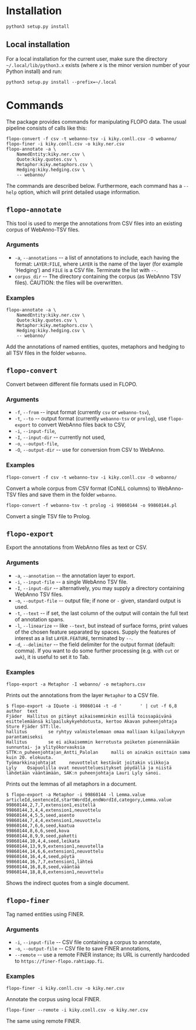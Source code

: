 # Installation

```
python3 setup.py install
```

## Local installation

For a local installation for the current user, make sure the directory
`~/.local/lib/python3.x` exists (where *x* is the minor version number of your
Python install) and run:

```
python3 setup.py install --prefix=~/.local
```

# Commands

The package provides commands for manipulating FLOPO data. The usual pipeline
consists of calls like this:
```
flopo-convert -f csv -t webanno-tsv -i kiky.conll.csv -O webanno/
flopo-finer -i kiky.conll.csv -o kiky.ner.csv
flopo-annotate -a \
	NamedEntity:kiky.ner.csv \
	Quote:kiky.quotes.csv \
	Metaphor:kiky.metaphors.csv \
	Hedging:kiky.hedging.csv \
	-- webanno/
```

The commands are described below. Furthermore, each command has a `--help`
option, which will print detailed usage information.

## `flopo-annotate`

This tool is used to merge the annotations from CSV files into an existing
corpus of WebAnno-TSV files.

### Arguments

- `-a`, `--annotations` -- a list of annotations to include, each having the
  format: `LAYER:FILE`, where `LAYER` is the name of the layer (for example
  'Hedging') and `FILE` is a CSV file. Terminate the list with `--`.
- `corpus_dir` -- The directory containing the corpus (as WebAnno TSV files).
  CAUTION: the files will be overwritten.

### Examples

```
flopo-annotate -a \
	NamedEntity:kiky.ner.csv \
	Quote:kiky.quotes.csv \
	Metaphor:kiky.metaphors.csv \
	Hedging:kiky.hedging.csv \
	-- webanno/
```

Add the annotations of named entities, quotes, metaphors and hedging to all TSV
files in the folder `webanno`.

## `flopo-convert`

Convert between different file formats used in FLOPO.

### Arguments

- `-f`, `--from` -- input format (currently `csv` or `webanno-tsv`),
- `-t`, `--to` -- output format (currently `webanno-tsv` or `prolog`), use
  `flopo-export` to convert WebAnno files back to CSV,
- `-i`, `--input-file`,
- `-I`, `--input-dir` -- currently not used,
- `-o`, `--output-file`,
- `-O`, `--output-dir` -- use for conversion from CSV to WebAnno.

### Examples

```
flopo-convert -f csv -t webanno-tsv -i kiky.conll.csv -O webanno/
```

Convert a whole corpus from CSV format (CoNLL columns) to WebAnno-TSV files and
save them in the folder `webanno`.

```
flopo-convert -f webanno-tsv -t prolog -i 99860144 -o 99860144.pl
```

Convert a single TSV file to Prolog.

## `flopo-export`

Export the annotations from WebAnno files as text or CSV.

### Arguments

- `-a`, `--annotation` -- the annotation layer to export.
- `-i`, `--input-file` -- a single WebAnno TSV file.
- `-I`, `--input-dir` -- alternatively, you may supply a directory containing
  WebAnno TSV files.
- `-o`, `--output-file` -- output file; if none or `-` given, standard output
  is used.
- `-t`, `--text` -- if set, the last column of the output will contain the full
  text of annotation spans.
- `-l`, `--linearize` -- like `--text`, but instead of surface forms, print
  values of the chosen feature separated by spaces. Supply the features of
  interest as a list `LAYER.FEATURE`, terminated by `--`.
- `-d`, `--delimiter` -- the field delimiter for the output format (default:
  comma). If you want to do some further processing (e.g. with `cut` or `awk`),
  it is useful to set it to Tab.

### Examples

```
flopo-export -a Metaphor -I webanno/ -o metaphors.csv
```

Prints out the annotations from the layer `Metaphor` to a CSV file.

```
$ flopo-export -a IQuote -i 99860144 -t -d '       ' | cut -f 6,8
author  text
Fjäder  Hallitus on pitänyt aikaisemminkin esillä toissapäivänä esittelemäänsä kilpailukykyehdotusta, kertoo Akavan puheenjohtaja Sture Fjäder STT:lle.
hallitus        se ryhtyy valmistelemaan omaa malliaan kilpailukyvyn parantamiseksi
Hallitus        se ei aikaisemmin kerrotusta poiketen pienennäkään sunnuntai- ja ylityökorvauksia
STTK:n_puheenjohtajan_Antti_Palolan     malli on ainakin osittain sama kuin 20. elokuuta.
Työmarkkinajohtajat     neuvottelut kestävät joitakin viikkoja
Lyly    Osapuolilla ovat neuvotteluesitykset pöydällä ja niistä lähdetään vääntämään, SAK:n puheenjohtaja Lauri Lyly sanoi.
```

Prints out the lemmas of all metaphors in a document.

```
$ flopo-export -a Metaphor -i 99860144 -l Lemma.value
articleId,sentenceId,startWordId,endWordId,category,Lemma.value
99860144,2,7,7,extension1,esitellä
99860144,3,4,4,extension1,neuvottelu
99860144,4,5,5,seed,asento
99860144,7,4,4,extension1,neuvottelu
99860144,7,6,6,seed,kaatua
99860144,8,6,6,seed,kova
99860144,8,9,9,seed,paketti
99860144,10,4,4,seed,leikata
99860144,13,9,9,extension1,neuvotella
99860144,14,6,6,extension1,neuvottelu
99860144,16,4,4,seed,pöytä
99860144,16,7,7,extension1,lähteä
99860144,16,8,8,seed,vääntää
99860144,18,8,8,extension1,neuvottelu
```

Shows the indirect quotes from a single document.

## `flopo-finer`

Tag named entities using FINER.

### Arguments

- `-i`, `--input-file` -- CSV file containing a corpus to annotate,
- `-o`, `--output-file` -- CSV file to save FINER annotations,
- `--remote` -- use a remote FINER instance; its URL is currently hardcoded to
  `https://finer-flopo.rahtiapp.fi`.

### Examples

```
flopo-finer -i kiky.conll.csv -o kiky.ner.csv
```

Annotate the corpus using local FINER.

```
flopo-finer --remote -i kiky.conll.csv -o kiky.ner.csv
```

The same using remote FINER.

